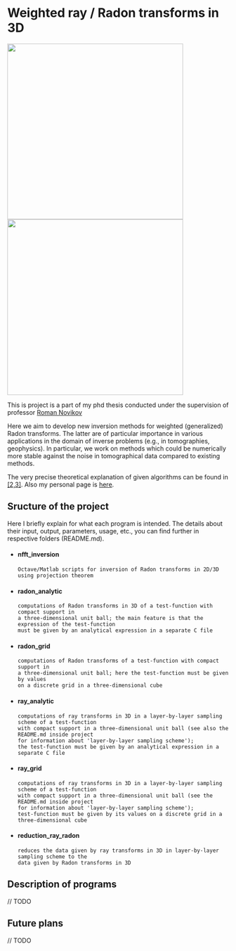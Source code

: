 # Weighted ray / Radon transforms in 3D

<p float="center">
  <img src="https://github.com/fedor-goncharov/Weighted-ray-Radon-transforms-in-3D/blob/master/pictures/k_comparison_output.gif" width="400" />
  <img src="https://github.com/fedor-goncharov/Weighted-ray-Radon-transforms-in-3D/blob/master/pictures/shepp_logan_reduction.gif" width="400" />
</p>

This is project is a part of my phd thesis conducted under the supervision of professor [Roman Novikov](http://www.cmap.polytechnique.fr/~novikov/)

Here we aim to develop new inversion methods for weighted (generalized) Radon transforms. 
The latter are of particular importance in various applications in the domain of inverse 
problems (e.g., in tomographies, geophysics). In particular, we work on methods which 
could be numerically more stable against the noise in tomographical data compared to existing methods. 

The very precise theoretical explanation of given algorithms can be found in [[2,3]](http://www.cmap.polytechnique.fr/~fedor.goncharov/publications.html).
Also my personal page is [here](http://www.cmap.polytechnique.fr/~fedor.goncharov/).

## Sructure of the project

Here I briefly explain for what each program is intended. The details about their input, output, parameters, usage, etc., 
you can find further in respective folders (README.md).

  * #### nfft_inversion
        Octave/Matlab scripts for inversion of Radon transforms in 2D/3D using projection theorem 
  
  * #### radon_analytic 
        computations of Radon transforms in 3D of a test-function with compact support in 
        a three-dimensional unit ball; the main feature is that the expression of the test-function 
        must be given by an analytical expression in a separate C file
  
  * #### radon_grid
        computations of Radon transforms of a test-function with compact support in 
        a three-dimensional unit ball; here the test-function must be given by values 
        on a discrete grid in a three-dimensional cube 
  
  * #### ray_analytic 
        computations of ray transforms in 3D in a layer-by-layer sampling scheme of a test-function 
        with compact support in a three-dimensional unit ball (see also the README.md inside project 
        for information about 'layer-by-layer sampling scheme');
        the test-function must be given by an analytical expression in a separate C file
  
  * #### ray_grid
        computations of ray transforms in 3D in a layer-by-layer sampling scheme of a test-function 
        with compact support in a three-dimensional unit ball (see the README.md inside project 
        for information about 'layer-by-layer sampling scheme');
        test-function must be given by its values on a discrete grid in a three-dimensional cube
  
  * #### reduction_ray_radon
        reduces the data given by ray transforms in 3D in layer-by-layer sampling scheme to the 
        data given by Radon transforms in 3D
  
## Description of programs 

// TODO 

## Future plans

// TODO

